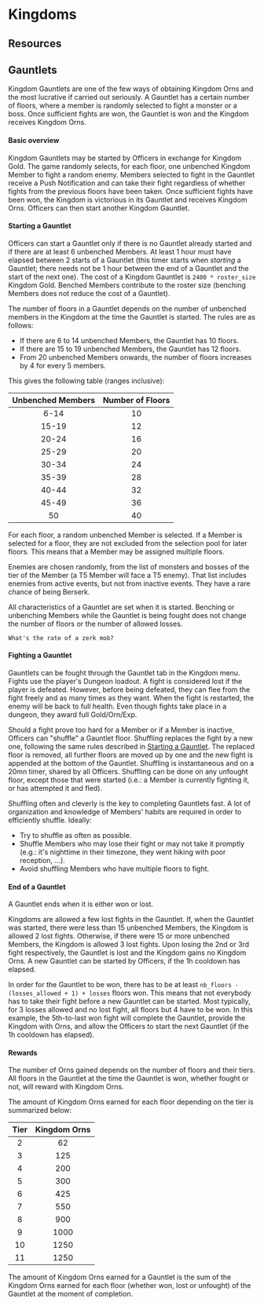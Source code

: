 # Kingdoms
## Resources
## Gauntlets
Kingdom Gauntlets are one of the few ways of obtaining Kingdom Orns and the most lucrative if carried out seriously.
A Gauntlet has a certain number of floors, where a member is randomly selected to fight a monster or a boss.
Once sufficient fights are won, the Gauntlet is won and the Kingdom receives Kingdom Orns.

#### Basic overview
Kingdom Gauntlets may be started by Officers in exchange for Kingdom Gold.
The game randomly selects, for each floor, one unbenched Kingdom Member to fight a random enemy.
Members selected to fight in the Gauntlet receive a Push Notification and can take their fight regardless of whether fights from the previous floors have been taken.
Once sufficient fights have been won, the Kingdom is victorious in its Gauntlet and receives Kingdom Orns.
Officers can then start another Kingdom Gauntlet.

#### Starting a Gauntlet
Officers can start a Gauntlet only if there is no Gauntlet already started and if there are at least 6 unbenched Members.
At least 1 hour must have elapsed between 2 starts of a Gauntlet (this timer starts when _starting_ a Gauntlet; there needs not be 1 hour between the end of a Gauntlet and the start of the next one).
The cost of a Kingdom Gauntlet is `2400 * roster_size` Kingdom Gold.
Benched Members contribute to the roster size (benching Members does not reduce the cost of a Gauntlet).

The number of floors in a Gauntlet depends on the number of unbenched members in the Kingdom at the time the Gauntlet is started.
The rules are as follows:
 * If there are 6 to 14 unbenched Members, the Gauntlet has 10 floors.
 * If there are 15 to 19 unbenched Members, the Gauntlet has 12 floors.
 * From 20 unbenched Members onwards, the number of floors increases by 4 for every 5 members.

This gives the following table (ranges inclusive):

|Unbenched Members|Number of Floors|
|:---------------:|:--------------:|
|       6-14      |       10       |
|      15-19      |       12       |
|      20-24      |       16       |
|      25-29      |       20       |
|      30-34      |       24       |
|      35-39      |       28       |
|      40-44      |       32       |
|      45-49      |       36       |
|        50       |       40       |

For each floor, a random unbenched Member is selected.
If a Member is selected for a floor, they are not excluded from the selection pool for later floors.
This means that a Member may be assigned multiple floors.

Enemies are chosen randomly, from the list of monsters and bosses of the tier of the Member (a T5 Member will face a T5 enemy).
That list includes enemies from active events, but not from inactive events.
They have a rare chance of being Berserk.

All characteristics of a Gauntlet are set when it is started.
Benching or unbenching Members while the Gauntlet is being fought does not change the number of floors or the number of allowed losses.

```admonish todo "TODO(16/06/2024, ethiraric)"
What's the rate of a zerk mob?
```

#### Fighting a Gauntlet
Gauntlets can be fought through the Gauntlet tab in the Kingdom menu.
Fights use the player's Dungeon loadout.
A fight is considered lost if the player is defeated.
However, before being defeated, they can flee from the fight freely and as many times as they want.
When the fight is restarted, the enemy will be back to full health.
Even though fights take place in a dungeon, they award full Gold/Orn/Exp.

Should a fight prove too hard for a Member or if a Member is inactive, Officers can "shuffle" a Gauntlet floor.
Shuffling replaces the fight by a new one, following the same rules described in [Starting a Gauntlet](#starting-a-gauntlet).
The replaced floor is removed, all further floors are moved up by one and the new fight is appended at the bottom of the Gauntlet.
Shuffling is instantaneous and on a 20mn timer, shared by all Officers.
Shuffling can be done on any unfought floor, except those that were started (i.e.: a Member is currently fighting it, or has attempted it and fled).

Shuffling often and cleverly is the key to completing Gauntlets fast.
A lot of organization and knowledge of Members' habits are required in order to efficiently shuffle.
Ideally:
  * Try to shuffle as often as possible.
  * Shuffle Members who may lose their fight or may not take it promptly (e.g.: it's nighttime in their timezone, they went hiking with poor reception, ...).
  * Avoid shuffling Members who have multiple floors to fight.

#### End of a Gauntlet
A Gauntlet ends when it is either won or lost.

Kingdoms are allowed a few lost fights in the Gauntlet.
If, when the Gauntlet was started, there were less than 15 unbenched Members, the Kingdom is allowed 2 lost fights.
Otherwise, if there were 15 or more unbenched Members, the Kingdom is allowed 3 lost fights.
Upon losing the 2nd or 3rd fight respectively, the Gauntlet is lost and the Kingdom gains no Kingdom Orns.
A new Gauntlet can be started by Officers, if the 1h cooldown has elapsed.

In order for the Gauntlet to be won, there has to be at least `nb_floors - (losses_allowed + 1) + losses` floors won.
This means that not everybody has to take their fight before a new Gauntlet can be started.
Most typically, for 3 losses allowed and no lost fight, all floors but 4 have to be won.
In this example, the 5th-to-last won fight will complete the Gauntlet, provide the Kingdom with Orns, and allow the Officers to start the next Gauntlet (if the 1h cooldown has elapsed).

#### Rewards
The number of Orns gained depends on the number of floors and their tiers.
All floors in the Gauntlet at the time the Gauntlet is won, whether fought or not, will reward with Kingdom Orns.

The amount of Kingdom Orns earned for each floor depending on the tier is summarized below:

|Tier|Kingdom Orns|
|:--:|:----------:|
|  2 | 62 |
|  3 | 125 |
|  4 | 200 |
|  5 | 300 |
|  6 | 425 |
|  7 | 550 |
|  8 | 900 |
|  9 | 1000 |
| 10 | 1250 |
| 11 | 1250 |

The amount of Kingdom Orns earned for a Gauntlet is the sum of the Kingdom Orns earned for each floor (whether won, lost or unfought) of the Gauntlet at the moment of completion.
